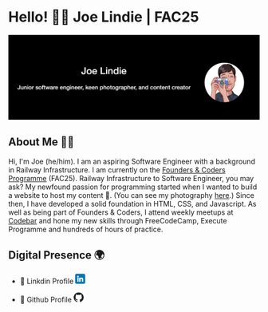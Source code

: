 # Hello! 👋🏽 Joe Lindie | FAC25
![Image of Joe](joe.png)

## **About Me 🤷‍♂️** <br>
Hi, I'm Joe (he/him). I am an aspiring Software Engineer with a background in Railway Infrastructure. I am currently on the [Founders & Coders Programme](https://www.foundersandcoders.com/ ) (FAC25). Railway Infrastructure to Software Engineer, you may ask? My newfound passion for programming started when I wanted to build a website to host my content 📸. (You can see my photography [here](https://joe-lindie.github.io/Bindus-Photography/).) Since then, I have developed a solid foundation in HTML, CSS, and Javascript. As well as being part of Founders & Coders, I attend weekly meetups at [Codebar](https://codebar.io/) and hone my new skills through FreeCodeCamp, Execute Programme and hundreds of hours of practice. 
<br>

## **Digital Presence 🌍** 
- 🔎 Linkdin Profile [<img src="linkedin.png" alt="Linkedin Logo" width="20"/>](https://www.linkedin.com/in/joelindie/) 

  
- 🔎 Github Profile [<img src="github.png" alt="Github Logo" width="20"/>](https://github.com/Joe-Lindie) 

